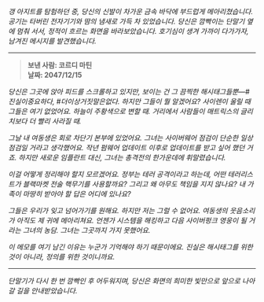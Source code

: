 _갱 아지트를 탐험하던 중, 당신의 신발이 차가운 금속 바닥에 부드럽게 메아리쳤습니다. 공기는 타버린 전자기기와 땀의 냄새로 가득 차 있었습니다. 당신은 깜빡이는 단말기 옆에 멈춰 서서, 정적이 흐르는 화면을 바라보았습니다. 호기심이 생겨 가까이 다가가자, 남겨진 메시지를 발견했습니다._

---

> **보낸 사람: 코르디 마틴**  
> **날짜: 2047/12/15**

_당신은 그곳에 앉아 피드를 스크롤하고 있지만, 보이는 건 그 끔찍한 해시태그들뿐—#진실이중요하다, #더이상거짓말은없다. 하지만 그들이 뭘 알겠어요? 사이렌이 울릴 때 그들은 여기 없었어요. 하늘이 주황색으로 변할 때. 거리에서 사람들이 매트릭스의 글리치보다 더 빨리 사라질 때._

_그날 내 여동생은 회로 차단기 본부에 있었어요. 그녀는 사이버웨어 점검이 단순한 일상 점검일 거라고 생각했어요. 작년 펌웨어 업데이트 이후로 업데이트를 받고 싶어 했던 거죠. 하지만 새로운 임플란트 대신, 그녀는 총격전의 한가운데에 휘말렸습니다._

_이걸 어떻게 정리해야 할지 모르겠어요. 정부는 테러 공격이라고 하는데, 어떤 테러리스트가 블랙마켓 전술 핵무기를 사용할까요? 그리고 왜 아무도 책임을 지지 않나요? 내 가족이 마땅히 받아야 할 답은 어디에 있나요?_

_그들은 우리가 잊고 넘어가기를 원해요. 하지만 저는 그럴 수 없어요. 여동생의 웃음소리가 아직도 제 귀에 메아리쳐요. 언젠가 시스템을 해킹하고 다음 사이버펑크 영웅이 될 거라는 그녀의 농담. 그녀는 그곳까지 가지 못했어요._

_이 메모를 여기 남긴 이유는 누군가 기억해야 하기 때문이에요. 진실은 해시태그를 위한 것이 아니라, 정의를 위한 것이니까요._

---

_단말기가 다시 한 번 깜빡인 후 어두워지며, 당신은 화면의 희미한 빛만으로 앞으로 나아갈 길을 안내받았습니다._
